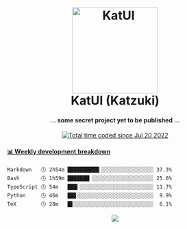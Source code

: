 <h1 align="center">
  <img src="https://kokecacao.me/static/img/katzuki.png" alt="KatUI" width="200">
  <br>KatUI (Katzuki)<br>
</h1>

<h4 align="center">... some secret project yet to be published ...</h4>

<p align="center">
  <a href="https://wakatime.com/@5d39136d-911d-4ceb-9dae-178d9dbef0cd"><img src="https://wakatime.com/badge/user/5d39136d-911d-4ceb-9dae-178d9dbef0cd.svg" alt="Total time coded since Jul 20 2022" /></a>
</p>

<!-- waka-box start -->
#### <a href="https://gist.github.com/5db7183a9e07f1193716cb2b94e5d0e1" target="_blank">📊 Weekly development breakdown</a>
```text
Markdown   🕓 2h54m ██████████▍░░░░░░░░░░░░░░░░░ 37.3%
Bash       🕓 1h59m ███████▏░░░░░░░░░░░░░░░░░░░░ 25.6%
TypeScript 🕓 54m   ███▎░░░░░░░░░░░░░░░░░░░░░░░░ 11.7%
Python     🕓 46m   ██▊░░░░░░░░░░░░░░░░░░░░░░░░░  9.9%
TeX        🕓 28m   █▋░░░░░░░░░░░░░░░░░░░░░░░░░░  6.1%
```
<!-- Powered by https://github.com/YouEclipse/waka-box-go . -->
<!-- waka-box end -->

<p align="center">
  <img src="https://count.getloli.com/get/@:koke_cacao?theme=rule34">
</p>
